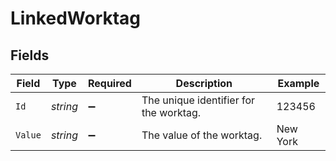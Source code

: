 # LinkedWorktag


## Fields

| Field                                  | Type                                   | Required                               | Description                            | Example                                |
| -------------------------------------- | -------------------------------------- | -------------------------------------- | -------------------------------------- | -------------------------------------- |
| `Id`                                   | *string*                               | :heavy_minus_sign:                     | The unique identifier for the worktag. | 123456                                 |
| `Value`                                | *string*                               | :heavy_minus_sign:                     | The value of the worktag.              | New York                               |